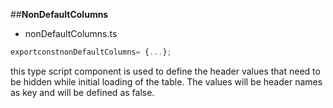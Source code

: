 ##**NonDefaultColumns**

- nonDefaultColumns.ts
```typescript
exportconstnonDefaultColumns= {...};
```
this type script component is used to define the header values that need to be hidden while initial loading of the table. The values will be header names as key and will be defined as false.